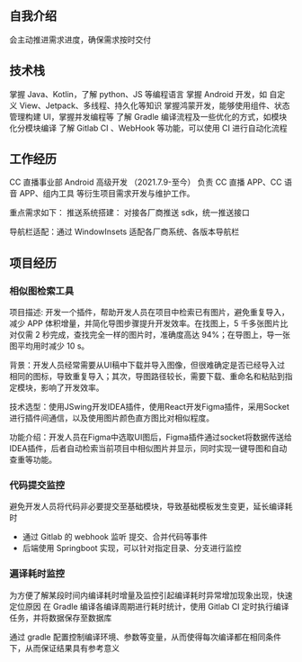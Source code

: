 ## 自我介绍
会主动推进需求进度，确保需求按时交付


## 技术栈
掌握 Java、Kotlin，了解 python、JS 等编程语言
掌握 Android 开发，如 自定义 View、Jetpack、多线程、持久化等知识
掌握鸿蒙开发，能够使用组件、状态管理构建 UI，掌握并发编程等
了解 Gradle 编译流程及一些优化的方式，如模块化分模块编译
了解 Gitlab CI 、WebHook 等功能，可以使用 CI 进行自动化流程



## 工作经历
CC 直播事业部   Android 高级开发  （2021.7.9-至今）
负责 CC 直播 APP、CC 语音 APP、组内工具 等衍生项目需求开发与维护工作。

重点需求如下：
推送系统搭建：
对接各厂商推送 sdk，统一推送接口


导航栏适配：通过 WindowInsets 适配各厂商系统、各版本导航栏



## 项目经历




### 相似图检索工具
项目描述: 开发一个插件，帮助开发人员在项目中检索已有图片，避免重复导入，减少 APP 体积增量，并简化导图步骤提升开发效率。在找图上，5 千多张图片比对仅需 2 秒完成，查找完全一样的图片时，准确度高达 94%；在导图上，导一张图平均用时减少 10 s。

背景：开发人员经常需要从UI稿中下载并导入图像，但很难确定是否已经导入过相同的图标，导致重复导入；其次，导图路径较长，需要下载、重命名和粘贴到指定模块，影响了开发效率。

技术选型：使用JSwing开发IDEA插件，使用React开发Figma插件，采用Socket进行插件间通信，以及使用图片颜色直方图比对相似程度。

功能介绍：开发人员在Figma中选取UI图后，Figma插件通过socket将数据传送给IDEA插件，后者自动检索当前项目中相似图片并显示，同时实现一键导图和自动查重等功能。




### 代码提交监控
避免开发人员将代码非必要提交至基础模块，导致基础模板发生变更，延长编译耗时
- 通过 Gitlab 的 webhook 监听 提交、合并代码等事件
- 后端使用 Springboot 实现，可以针对指定目录、分支进行监控


### 遍译耗时监控
为方便了解某段时间内编译耗时增量及监控引起编译耗时异常增加现象出现，快速定位原因
在 Gradle 编译各编译周期进行耗时统计，使用 Gitlab CI 定时执行编译任务，并将数据保存至数据库


通过 gradle 配置控制编译环境、参数等变量，从而使得每次编译都在相同条件下，从而保证结果具有参考意义




